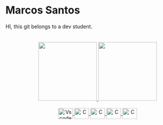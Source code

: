 <h1>Marcos Santos</h1>
HI,
this git belongs to a dev student.
<br/>
<br/>
<br/>
<div align="center">
<a href="https://github.com/marcosrodz">
<img height="160em" src="https://github-readme-stats.vercel.app/api?username=marcosrodz&show_icons=true&theme=radical&include_all_commits=true&count_private=true"/>
<img height="160em" src="https://github-readme-stats.vercel.app/api/top-langs/?username=marcosrodz&layout=compact&langs_count=7&theme=radical"/>
</div>
<center>
<div style="display: inline_block"><br>
<img align="center" alt="Vscode" height="30" width="40" src="https://cdn.jsdelivr.net/gh/devicons/devicon/icons/dart/dart-original.svg" /> 
<img align="center" alt="C" height="30" width="40" src="https://cdn.jsdelivr.net/gh/devicons/devicon/icons/flutter/flutter-original.svg" />
<img align="center" alt="C" height="30" width="40" src="https://cdn.jsdelivr.net/gh/devicons/devicon/icons/csharp/csharp-original.svg" />
<img align="center" alt="C" height="30" width="40" src="https://cdn.jsdelivr.net/gh/devicons/devicon/icons/c/c-original.svg" />
<img align="center" alt="C" height="30" width="40" src="https://cdn.jsdelivr.net/gh/devicons/devicon/icons/php/php-original.svg" />
</div>
</center>
